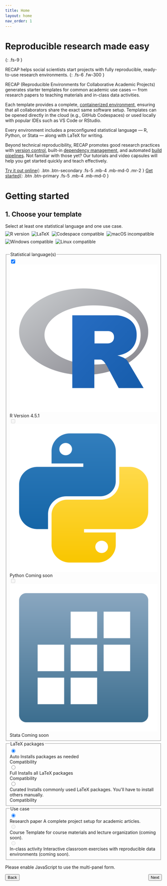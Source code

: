 ```yaml
---
title: Home
layout: home
nav_order: 1
---
```


# Reproducible research made easy
{: .fs-9 }

RECAP helps social scientists start projects with fully reproducible, ready-to-use research environments.
{: .fs-6 .fw-300 }

RECAP (Reproducible Environments for Collaborative Academic Projects) generates starter templates for common academic use cases — from research papers to teaching materials and in-class data activities.

Each template provides a complete, [containerized environment](/docs/containers), ensuring that all collaborators share the exact same software setup. Templates can be opened directly in the cloud (e.g., GitHub Codespaces) or used locally with popular IDEs such as VS Code or RStudio.

Every environment includes a preconfigured statistical language — R, Python, or Stata — along with LaTeX for writing.

Beyond technical reproducibility, RECAP promotes good research practices with [version control](/docs/version-control), built-in [dependency management](/docs/dependency-management), and automated [build pipelines](/docs/build). Not familiar with those yet? Our tutorials and video capsules will help you get started quickly and teach effectively.

[Try it out online](https://github.com/recap-org/demo-template){: .btn .btn-secondary .fs-5 .mb-4 .mb-md-0 .mr-2 }
[Get started](#getting-started){: .btn .btn-primary .fs-5 .mb-4 .mb-md-0 }


# Getting started

<!-- Multi-panel template form -->
<form id="template-selector" action="#" method="get" class="template-form" aria-labelledby="template-form-heading" data-backend="https://recap-org-backend.onrender.com">
	<!-- Panel 1: Choose your template -->
<section id="panel-1" class="form-panel">
<h2 id="template-form-heading">1. Choose your template</h2>
<div class="panel-header" style="display:flex; justify-content:space-between; align-items:center; margin-bottom:0.5rem;">
	<p class="form-instructions" style="margin:0;">Select at least one statistical language and one use case.</p>
</div>
<div id="form-badges" style="display:flex; gap:.5rem; align-items:center; flex-wrap:wrap; margin-bottom:1.5rem;">
	<img alt="R version" src="https://img.shields.io/badge/4.5.1-276DC3?logo=R&logoColor=white" />
	<img id="badge-latex" alt="LaTeX" src="https://img.shields.io/badge/LaTeX-auto-008080" />
	<img id="badge-github" alt="Codespace compatible" src="https://img.shields.io/badge/Codespaces-&#10004;-0DB7ED?logo=github&logoColor=white" />
  <img id="badge-macos" alt="macOS incompatible" src="https://img.shields.io/badge/macOS-&#10007;-red?logo=apple&logoColor=white" />
  <img id="badge-windows" alt="Windows compatible" src="https://img.shields.io/badge/Windows-&#10004;-0DB7ED?logo=data:image/svg%2bxml;base64,PHN2ZyB4bWxucz0iaHR0cDovL3d3dy53My5vcmcvMjAwMC9zdmciIHZpZXdCb3g9IjAgMCA2NDAgNjQwIj48cGF0aCBmaWxsPSIjZmZmZmZmIiBkPSJNOTYgMTU3LjdMMjc5LjYgMTMyLjRMMjc5LjYgMzA5LjhMOTYgMzA5LjhMOTYgMTU3Ljd6TTk2IDQ4Mi4zTDI3OS42IDUwNy42TDI3OS42IDMzMi40TDk2IDMzMi40TDk2IDQ4Mi4zek0yOTkuOCA1MTAuM0w1NDQgNTQ0TDU0NCAzMzIuNEwyOTkuOCAzMzIuNEwyOTkuOCA1MTAuM3pNMjk5LjggMTI5LjdMMjk5LjggMzA5LjhMNTQ0IDMwOS44TDU0NCA5NkwyOTkuOCAxMjkuN3oiLz48L3N2Zz4=&logoColor=white" />
  <img id="badge-linux" alt="Linux compatible" src="https://img.shields.io/badge/Linux-&#10004;-0DB7ED?logo=linux&logoColor=white" />
</div>

<!-- Statistical languages -->
<fieldset>
  <legend>Statistical language(s)</legend>

  <div class="option-row">
    <input type="checkbox" id="lang-r" name="languages" value="R" checked>
    <label for="lang-r" class="option-label">
      <img class="option-logo" src="assets/static/r.svg" alt="R logo">
      <div class="option-text">
        <span class="option-name">R</span>
        <span class="option-details">Version 4.5.1</span>
      </div>
    </label>
  </div>

  <div class="option-row">
    <input type="checkbox" id="lang-python" name="languages" value="Python" disabled>
    <label for="lang-python" class="option-label" title="Coming soon">
      <img class="option-logo" src="assets/static/python.svg" alt="Python logo">
      <div class="option-text">
        <span class="option-name">Python</span>
        <span class="option-details">Coming soon</span>
      </div>
    </label>
  </div>

  <div class="option-row">
    <input type="checkbox" id="lang-stata" name="languages" value="Stata" disabled>
    <label for="lang-stata" class="option-label" title="Coming soon">
      <img class="option-logo" src="assets/static/stata.svg" alt="Stata logo">
      <div class="option-text">
        <span class="option-name">Stata</span>
        <span class="option-details">Coming soon</span>
      </div>
    </label>
  </div>
</fieldset>

<!-- LaTeX packages -->
<fieldset>
  <legend>LaTeX packages</legend>

  <div class="option-row">
    <input type="radio" id="latex-auto" name="latex-packages" value="auto" checked>
    <label for="latex-auto" class="option-label">
      <div class="option-text">
        <span class="option-name">Auto</span>
        <span class="option-details">Installs packages as needed</span>
      </div>
      <div class="option-meta">
        <span class="meta-title">Compatibility</span>
        <div class="meta-icons">
          <i class="fa-brands fa-github meta-icon" title="Github Codespaces"></i>
          <i class="fa-brands fa-apple meta-icon disabled" title="Incompatible with macOS"></i>
          <i class="fa-brands fa-windows meta-icon" title="Windows"></i>
          <i class="fa-brands fa-linux meta-icon" title="Linux"></i>
        </div>
      </div>
    </label>
  </div>

  <div class="option-row">
    <input type="radio" id="latex-full" name="latex-packages" value="full">
    <label for="latex-full" class="option-label">
      <div class="option-text">
        <span class="option-name">Full</span>
        <span class="option-details">Installs all LaTeX packages</span>
      </div>
      <div class="option-meta">
        <span class="meta-title">Compatibility</span>
        <div class="meta-icons">
          <i class="fa-brands fa-github meta-icon disabled" title="Incompatible with Github Codespaces"></i>
          <i class="fa-brands fa-apple meta-icon" title="macOS"></i>
          <i class="fa-brands fa-windows meta-icon" title="Windows"></i>
          <i class="fa-brands fa-linux meta-icon" title="Linux"></i>
        </div>
      </div>
    </label>
  </div>

  <div class="option-row">
    <input type="radio" id="latex-curated" name="latex-packages" value="curated">
    <label for="latex-curated" class="option-label">
      <div class="option-text">
        <span class="option-name">Curated</span>
        <span class="option-details">
          Installs commonly used LaTeX packages. You'll have to install others manually.
        </span>
      </div>
      <div class="option-meta">
        <span class="meta-title">Compatibility</span>
        <div class="meta-icons">
          <i class="fa-brands fa-github meta-icon" title="Github Codespaces"></i>
          <i class="fa-brands fa-apple meta-icon" title="macOS"></i>
          <i class="fa-brands fa-windows meta-icon" title="Windows"></i>
          <i class="fa-brands fa-linux meta-icon" title="Linux"></i>
        </div>
      </div>
    </label>
  </div>
</fieldset>

<fieldset>
  <legend>Use case</legend>

  <div class="option-row">
    <input type="radio" id="use-research" name="usecase" value="research" checked>
    <label for="use-research" class="option-label">
      <div class="option-text">
        <span class="option-name">Research paper</span>
        <span class="option-details">A complete project setup for academic articles.</span>
      </div>
    </label>
  </div>

  <div class="option-row">
    <input type="radio" id="use-course" name="usecase" value="course" disabled>
    <label for="use-course" class="option-label" title="Coming soon">
      <div class="option-text">
        <span class="option-name">Course</span>
        <span class="option-details">Template for course materials and lecture organization (coming soon).</span>
      </div>
    </label>
  </div>

  <div class="option-row">
    <input type="radio" id="use-activity" name="usecase" value="activity" disabled>
    <label for="use-activity" class="option-label" title="Coming soon">
      <div class="option-text">
        <span class="option-name">In-class activity</span>
        <span class="option-details">Interactive classroom exercises with reproducible data environments (coming soon).</span>
      </div>
    </label>
  </div>
</fieldset>
</section>

<!-- Panel 2: Configure details -->
<section id="panel-2" class="form-panel" style="display:none;">
	<h2>2. Configure details</h2>
	<div class="panel-header" style="display:flex; justify-content:space-between; align-items:center; margin-bottom:0.5rem;">
		<p class="form-instructions" style="margin:0;">You can customise a few things.</p>
	</div>
	<div id="form-badges" style="display:flex; gap:.5rem; align-items:center; flex-wrap:wrap; margin-bottom:1.5rem;">
		<img alt="R version" src="https://img.shields.io/badge/4.5.1-276DC3?logo=R&logoColor=white" />
		<img id="badge-latex-2" alt="LaTeX" src="https://img.shields.io/badge/LaTeX-auto-008080?logo=latex&logoColor=white" />
		<img id="badge-github-2" alt="Codespace compatible" src="https://img.shields.io/badge/Codespaces-&#10004;-0DB7ED?logo=github&logoColor=white" />
    <img id="badge-macos-2" alt="macOS incompatible" src="https://img.shields.io/badge/macOS-&#10007;-red?logo=apple&logoColor=white" />
    <img id="badge-windows" alt="Windows compatible" src="https://img.shields.io/badge/Windows-&#10004;-0DB7ED?logo=data:image/svg%2bxml;base64,PHN2ZyB4bWxucz0iaHR0cDovL3d3dy53My5vcmcvMjAwMC9zdmciIHZpZXdCb3g9IjAgMCA2NDAgNjQwIj48cGF0aCBmaWxsPSIjZmZmZmZmIiBkPSJNOTYgMTU3LjdMMjc5LjYgMTMyLjRMMjc5LjYgMzA5LjhMOTYgMzA5LjhMOTYgMTU3Ljd6TTk2IDQ4Mi4zTDI3OS42IDUwNy42TDI3OS42IDMzMi40TDk2IDMzMi40TDk2IDQ4Mi4zek0yOTkuOCA1MTAuM0w1NDQgNTQ0TDU0NCAzMzIuNEwyOTkuOCAzMzIuNEwyOTkuOCA1MTAuM3pNMjk5LjggMTI5LjdMMjk5LjggMzA5LjhMNTQ0IDMwOS44TDU0NCA5NkwyOTkuOCAxMjkuN3oiLz48L3N2Zz4=&logoColor=white" />
    <img id="badge-linux" alt="Linux compatible" src="https://img.shields.io/badge/Linux-&#10004;-0DB7ED?logo=linux&logoColor=white" />
	</div>
	<fieldset>
		<legend>User details</legend>
		<div>
			<label for="project-name">Project Name</label>
			<input type="text" id="project-name" name="project-name" autocomplete="off" value="my-project" placeholder="my-project" required>
		</div>
		<div>
			<label for="user-first-name">First Name</label>
			<input type="text" id="user-first-name" name="user-first-name" autocomplete="given-name" required value="Morgan" placeholder="Morgan">
		</div>
		<div>
			<label for="user-last-name">Last Name</label>
			<input type="text" id="user-last-name" name="user-last-name" autocomplete="family-name" required value="Doe" placeholder="Doe">
		</div>
		<div>
			<label for="user-email">Email</label>
			<input type="email" id="user-email" name="user-email" autocomplete="email" required value="morgan.doe@univ-amu.fr" placeholder="morgan.doe@univ-amu.fr">
		</div>
		<div>
			<label for="user-institution">Institution</label>
			<input type="text" id="user-institution" name="user-institution" autocomplete="organization" value="Aix Marseille School of Economics" placeholder="Aix Marseille School of Economics">
		</div>
	</fieldset>

</section>

<!-- Panel 3: Download or use on GitHub -->
<section id="panel-3" class="form-panel" style="display:none;">
	<h2>3. You're good to go</h2>
	<div class="panel-header" style="display:flex; justify-content:space-between; align-items:center; margin-bottom:0.5rem;">
		<p class="form-instructions" style="margin:0;">Download or use on GitHub</p>
	</div>
	<div id="form-badges" style="display:flex; gap:.5rem; align-items:center; flex-wrap:wrap; margin-bottom:1.5rem;">
		<img alt="R version" src="https://img.shields.io/badge/4.5.1-276DC3?logo=R&logoColor=white" />
		<img id="badge-latex-3" alt="LaTeX" src="https://img.shields.io/badge/LaTeX-auto-008080?logo=latex&logoColor=white" />
		<img id="badge-github-3" alt="Codespace compatible" src="https://img.shields.io/badge/Codespaces-&#10004;-0DB7ED?logo=github&logoColor=white" />
    <img id="badge-macos-3" alt="macOS incompatible" src="https://img.shields.io/badge/macOS-&#10007;-red?logo=apple&logoColor=white" />
    <img id="badge-windows" alt="Windows compatible" src="https://img.shields.io/badge/Windows-&#10004;-0DB7ED?logo=data:image/svg%2bxml;base64,PHN2ZyB4bWxucz0iaHR0cDovL3d3dy53My5vcmcvMjAwMC9zdmciIHZpZXdCb3g9IjAgMCA2NDAgNjQwIj48cGF0aCBmaWxsPSIjZmZmZmZmIiBkPSJNOTYgMTU3LjdMMjc5LjYgMTMyLjRMMjc5LjYgMzA5LjhMOTYgMzA5LjhMOTYgMTU3Ljd6TTk2IDQ4Mi4zTDI3OS42IDUwNy42TDI3OS42IDMzMi40TDk2IDMzMi40TDk2IDQ4Mi4zek0yOTkuOCA1MTAuM0w1NDQgNTQ0TDU0NCAzMzIuNEwyOTkuOCAzMzIuNEwyOTkuOCA1MTAuM3pNMjk5LjggMTI5LjdMMjk5LjggMzA5LjhMNTQ0IDMwOS44TDU0NCA5NkwyOTkuOCAxMjkuN3oiLz48L3N2Zz4=&logoColor=white" />
    <img id="badge-linux" alt="Linux compatible" src="https://img.shields.io/badge/Linux-&#10004;-0DB7ED?logo=linux&logoColor=white" />
	</div>
	<div id="template-result" tabindex="-1" aria-live="polite" style="margin-top:1rem;">
		<div id="template-recap">
			<p style="margin: 0 0 .5rem">Your selection is ready:</p>
			<ul style="margin: 0 0 1rem">
				<li><strong>Languages:</strong> <span id="recap-languages"></span></li>
				<li><strong>Use case:</strong> <span id="recap-usecase"></span></li>
				<li><strong>LaTeX:</strong> <span id="recap-latex"></span></li>
				<li><strong>Project Name:</strong> <span id="recap-project-name"></span></li>
				<li><strong>First Name:</strong> <span id="recap-first-name"></span></li>
				<li><strong>Last Name:</strong> <span id="recap-last-name"></span></li>
				<li><strong>Email:</strong> <span id="recap-email"></span></li>
				<li><strong>Institution:</strong> <span id="recap-institution"></span></li>
			</ul>
		<!-- Action buttons -->
		<div style="display: flex; gap: .5em; margin-bottom: 1em;">
				<button class="btn btn-secondary" id="download-template" type="button">
					<i class="fa-solid fa-download"></i> Download
				</button>
				<button id="create-public-repo-btn" class="btn btn-secondary">
					<i class="fa-brands fa-github"></i> Create Public Repo
				</button>
				<button id="create-private-repo-btn" class="btn btn-primary">
					<i class="fa-brands fa-github"></i> Create Private Repo
				</button>
		</div>
		</div>
	</div>
</section>

<noscript>
	<p>Please enable JavaScript to use the multi-panel form.</p>
</noscript>
</form>

<!-- Navigation bar outside form, positioned between header and content via JS -->
<div id="form-navigation" style="display:flex; justify-content:space-between; align-items:center; gap:0.5rem">
	<button class="btn btn-secondary" id="back-button" type="button"><i class="fa-solid fa-chevron-left"></i> Back</button>
	<button class="btn btn-primary" id="next-button" type="button">Next <i class="fa-solid fa-chevron-right"></i></button>
</div>

<script src="{{ '/assets/js/template-form.js' | relative_url }}"></script>